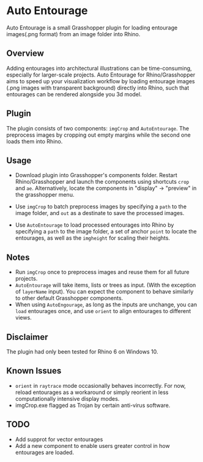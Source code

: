 # Auto Entourage
Auto Entourage is a small Grasshopper plugin for loading entourage images(.png format) from an image folder into Rhino.

## Overview
Adding entourages into architectural illustrations can be time-consuming, especially for larger-scale projects. Auto Entourage for Rhino/Grasshopper aims to speed up your visualization workflow by loading entourage images (.png images with transparent background) directly into Rhino, such that entourages can be rendered alongside you 3d model.

## Plugin
The plugin consists of two components: `imgCrop` and `AutoEntourage`. The preprocess images by cropping out empty margins while the second one loads them into Rhino.

## Usage
- Download plugin into Grasshopper's components folder. Restart Rhino/Grasshopper and launch the components using shortcuts `crop` and `ae`. Alternatively, locate the components in "display" -> "preview" in the grasshopper menu. 

- Use `imgCrop` to batch preprocess images by specifying a `path` to the image folder, and `out` as a destinate to save the processed images. 

- Use `AutoEntourage` to load processed entourages into Rhino by specifying a `path` to the image folder, a set of anchor `point` to locate the entourages, as well as the `imgheight` for scaling their heights.

## Notes
- Run `imgCrop` once to preprocess images and reuse them for all future projects.
- `AutoEntourage` will take items, lists or trees as input. (With the exception of `layerName` input). You can expect the component to behave similarly to other default Grasshopper components.
- When using `AutoEngourage`, as long as the inputs are unchange,  you can `load` entourages once, and use `orient` to align entourages to different views.

## Disclaimer
The plugin had only been tested for Rhino 6 on Windows 10.

## Known Issues
- `orient` in `raytrace` mode occasionally behaves incorrectly. For now, reload entourages as a workaround or simply reorient in less computationally intensive display modes.
- imgCrop.exe flagged as Trojan by certain anti-virus software.

## TODO
- Add supprot for vector entourages
- Add a new component to enable users greater control in how entourages are loaded.
